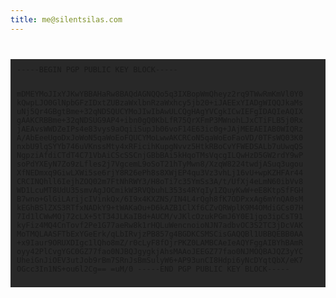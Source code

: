 ```yaml
---
title: me@silentsilas.com
---
```

<code>
<pre style="background-color: rgb(40, 40, 40); padding: 10px; overflow: auto;">
-----BEGIN PGP PUBLIC KEY BLOCK-----

mDMEYMoJIxYJKwYBBAHaRw8BAQdAGNQQo5q3IXBopWmQheyz2rq9TWwRmKmVl0Y0
kQwpLJO0GlNpbGFzIDxtZUBzaWxlbnRzaWxhcy5jb20+iJAEExYIADgWIQQJkaMs
uNj5Qr4GBgtBme+32qNDSQUCYMoJIwIbAwULCQgHAgYVCgkICwIEFgIDAQIeAQIX
gAAKCRBBme+32qNDSUG9AP4+ibn0gQ0KbLfR75QrXFmP3MWnohLJxCTiFLB5j0Rx
jAEAvsWWDZeIPs4e83vys9aOqiiSupJb06voF14E63ic0g+JAjMEEAEIAB0WIQRz
A/AbEeeUgoDxJoWoN5qaWoEoFQUCYMoLwwAKCRCoN5qaWoEoFaoVD/0TFsWQ03K0
nxbU9lqSYYb746uVKnssMty4xRFicihKupgNvvz5HtkRBoCvYFWEDSALb7uUwqQS
NgpziAfdiCTdT4C71VbAiCScSSCnjGBbBAi5kHqoTMsVqcgILQwHzD5GW2rdY9wP
soPdYXEyN7Zo9zLfles2j7VgcemL9oSoT21hTyMwn8/XzqW8224twdjASuq3ugou
XfNEDmxq9GiwLXWi5se6rjY8R26ePh8s8XWjEP4qu3Vz3vhLj16vU+wpKZHFAr44
CRCINQhll6IejhZOQ02m7FtNhRWY3/H8oTi7c35YmSs3A/t/UfXj4eLmN60ibVv8
WD1LcuMT8UdU35smvAgJOCmikW3RVQbuhL353s4RYqIy1ZQuyKwW+eE8KtpSfFGH
B7wno+GlGiLArijcIVinkQx/6I9x4KXZNS/IN4L4rQgh8fK7ODPxxAg6mYnQA0sM
kEGhBSlZXS3RTfxNADkY9+tWAKaOu+D6kAZB1ClXf6CZvQRWplK9M4OMdiGCs07H
7Id1lCWwMOj72cLX+5tT34JLKaIBd+AUCM/vJKlcOzukPGmJ6Y0E1jgo3ipCsT91
kyFiz4MQ4CnTovf2Pe1G77aeRw8k1rHQLuWencnoioNJN7adbvOC3S2TC3jDcVAK
MoTMQLAASFTbExYGeErk/qLbIRvjzPB857g4BGDKCSMSCisGAQQBl1UBBQEBB0AA
+x9Iaur9ORUXDIgc1lQho8mZ/r0cLyF8fOjrPKZ0LAMBCAeIeAQYFggAIBYhBAmR
oyy42PlCvgYGC0GZ77fao0NJBQJgygkjAhsMAAoJEEGZ77fao0NJMOQBAJQZ3yYC
UheiGnJiOEV3utJob9rBm7SRnJsBmSulyW6+AP93unCI8Hdpi6yNcDYqtQbX/eK7
OGcc3In1NS+ou6l2Cg==
=uM/0
-----END PGP PUBLIC KEY BLOCK-----
</pre>
</code>